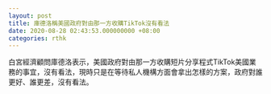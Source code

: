 ```yaml
---
layout: post
title: 庫德洛稱美國政府對由那一方收購TikTok沒有看法
date: 2020-08-28 02:43:53.000000000 +08:00
categories: rthk
---
```


白宮經濟顧問庫德洛表示，美國政府對由那一方收購短片分享程式TikTok美國業務的事宜，沒有看法，現時只是在等待私人機構方面會拿出怎樣的方案，政府對誰更好、誰更差，沒有看法。
